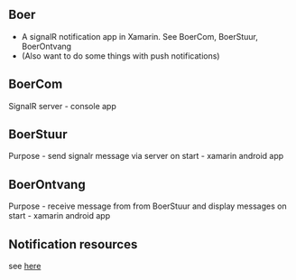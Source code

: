 ## Boer
- A signalR notification app in Xamarin. See BoerCom, BoerStuur, BoerOntvang
- (Also want to do some things with push notifications)

## BoerCom
SignalR server - console app

## BoerStuur
Purpose - send signalr message via server on start - xamarin android app

## BoerOntvang
Purpose - receive message from from BoerStuur and display messages on start - xamarin android app
 
## Notification resources

see [here](https://developer.xamarin.com/guides/android/application_fundamentals/notifications/firebase-cloud-messaging/)


